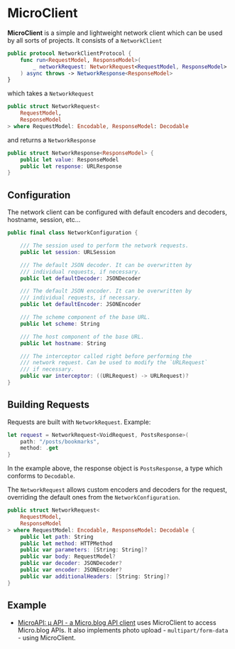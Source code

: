 # MicroClient
**MicroClient** is a simple and lightweight  network client which can be used by all sorts of projects. It consists of a `NetworkClient`

```swift
public protocol NetworkClientProtocol {
    func run<RequestModel, ResponseModel>(
        _ networkRequest: NetworkRequest<RequestModel, ResponseModel>
    ) async throws -> NetworkResponse<ResponseModel>
}
```

which takes a `NetworkRequest`

```swift
public struct NetworkRequest<
    RequestModel,
    ResponseModel
> where RequestModel: Encodable, ResponseModel: Decodable
```

and returns a `NetworkResponse`

```swift
public struct NetworkResponse<ResponseModel> {
    public let value: ResponseModel
    public let response: URLResponse
}
```

## Configuration
The network client can be configured with default encoders and decoders, hostname, session, etc...

```swift
public final class NetworkConfiguration {

    /// The session used to perform the network requests.
    public let session: URLSession

    /// The default JSON decoder. It can be overwritten by
    /// individual requests, if necessary.
    public let defaultDecoder: JSONDecoder

    /// The default JSON encoder. It can be overwritten by
    /// individual requests, if necessary.
    public let defaultEncoder: JSONEncoder

    /// The scheme component of the base URL.
    public let scheme: String

    /// The host component of the base URL.
    public let hostname: String

    /// The interceptor called right before performing the
    /// network request. Can be used to modify the `URLRequest`
    /// if necessary.
    public var interceptor: ((URLRequest) -> URLRequest)?
}
```

## Building Requests
Requests are built with `NetworkRequest`. Example:

```swift
let request = NetworkRequest<VoidRequest, PostsResponse>(
    path: "/posts/bookmarks",
    method: .get
}
```

In the example above, the response object is `PostsResponse`, a type which conforms to `Decodable`.

The `NetworkRequest` allows custom encoders and decoders for the request, overriding the default ones from the `NetworkConfiguration`.

```swift
public struct NetworkRequest<
    RequestModel,
    ResponseModel
> where RequestModel: Encodable, ResponseModel: Decodable {
    public let path: String
    public let method: HTTPMethod
    public var parameters: [String: String]?
    public var body: RequestModel?
    public var decoder: JSONDecoder?
    public var encoder: JSONEncoder?
    public var additionalHeaders: [String: String]?
}
```

## Example
* [MicroAPI: µ API - a Micro.blog API client](https://github.com/otaviocc/MicroAPI) uses MicroClient to access Micro.blog APIs. It also implements photo upload - `multipart/form-data` - using MicroClient.
